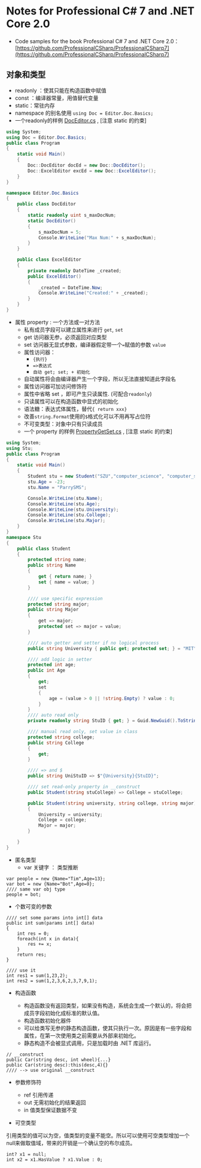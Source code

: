 # Notes for Professional C# 7 and .NET Core 2.0

- Code samples for the book Professional C# 7 and .NET Core 2.0：[https://github.com/ProfessionalCSharp/ProfessionalCSharp7](https://github.com/ProfessionalCSharp/ProfessionalCSharp7) 

## 对象和类型

- readonly ：使其只能在构造函数中赋值
- const ：编译器常量，用值替代变量
- static：常驻内存
- namespace 的别名使用   `using Doc = Editor.Doc.Basics;`
- 一个readonly的样例 [DocEditor.cs](https://github.com/ParrySMS/CSharpDemo/blob/master/DocEditor.cs) , [注意 static 的约束]

```C#
using System;
using Doc = Editor.Doc.Basics;
public class Program
{
    static void Main()
    {
        Doc::DocEditor docEd = new Doc::DocEditor();
        Doc::ExcelEditor excEd = new Doc::ExcelEditor();
    }
}

namespace Editor.Doc.Basics
{
    public class DocEditor
    {
        static readonly uint s_maxDocNum;
        static DocEditor()
        {
            s_maxDocNum = 5;
            Console.WriteLine("Max Num:" + s_maxDocNum);
        }
    }

    public class ExcelEditor
    {
        private readonly DateTime _created;
        public ExcelEditor()
        {
            _created = DateTime.Now;
            Console.WriteLine("Created:" + _created);
        }
    }
}
```

- 属性 property : 一个方法或一对方法
	- 私有成员字段可以建立属性来进行 `get`, `set`
	- get 访问器无参，必须返回对应类型
	- set 访问器无显式参数，编译器假定带一个`=`赋值的参数 `value`
	- 属性访问器： 
		- `{执行}`
		- `=>表达式`
		- `自动 get; set; + 初始化`
	- 自动属性将会由编译器产生一个字段，所以无法直接知道此字段名
	- 属性访问器可加访问修饰符
	- 属性中省略 set ，即可产生只读属性. (可配合`readonly`)
	- 只读属性可以在构造函数中显式的初始化
	- 语法糖：表达式体属性，替代`{ return xxx}`
	- 改善`string.Format`使用的`$`格式化可以不用再写占位符
	- 不可变类型：对象中只有只读成员
	- 一个 property 的样例 [PropertyGetSet.cs](https://github.com/ParrySMS/CSharpDemo/blob/master/PropertyGetSet.cs) , [注意 static 的约束]

```C#
using System;
using Stu;
public class Program
{
    static void Main()
    {
        Student stu = new Student("SZU","computer_science", "computer_science");
        stu.Age = -23;
        stu.Name = "ParrySMS";

        Console.WriteLine(stu.Name);
        Console.WriteLine(stu.Age);
        Console.WriteLine(stu.University);
        Console.WriteLine(stu.College);
        Console.WriteLine(stu.Major);
    }
}
namespace Stu
{
    public class Student
    {
        protected string name;
        public string Name
        {
            get { return name; }
            set { name = value; }
        }

        //// use specific expression 
        protected string major;
        public string Major
        {
            get => major;
            protected set => major = value;
        }

        //// auto getter and setter if no logical process
        public string University { public get; protected set; } = "MIT";

        //// add logic in setter
        protected int age;
        public int Age
        {
            get;
            set
            {
                age = (value > 0 || !string.Empty) ? value : 0;
            }
        }
        //// auto read only
        private readonly string StuID { get; } = Guid.NewGuid().ToString();

        //// manual read only, set value in class
        protected string college;
        public string College
        {
            get;
        }

        //// => and $
        public string UniStuID => $"{University}{StuID}";

        //// set read-only property in __construct
        public Student(string stuCollege) => College = stuCollege;

        public Student(string university, string college, string major)
        {
            University = university;
            College = college;
            Major = major;
        }

    }
}
```

- 匿名类型
	- var 关键字 ： 类型推断

```
var people = new {Name="Tim",Age=13};
var bot = new {Name="Bot",Age=0};
//// same var obj type
people = bot;
```

- 个数可变的参数

```
//// set some params into int[] data
public int sum(params int[] data)
{
	int res = 0;
	foreach(int x in data){
		res += x;
	}
	return res;
}

//// use it
int res1 = sum(1,23,2);
int res2 = sum(1,2,3,6,2,3,7,9,1);
```

- 构造函数
	
	- 构造函数没有返回类型，如果没有构造，系统会生成一个默认的，将会把成员字段初始化成标准的默认值。	
	- 构造函数初始化器件 
	- 可以给类写无参的静态构造函数，使其只执行一次。原因是有一些字段和属性，在第一次使用类之前需要从外部来初始化。
	- 静态构造不会被显式调用，只是加载时由 .NET 库运行。

```
// __construct
public Car(string desc, int wheel){...}
public Car(string desc):this(desc,4){} 
//// --> use original __construct
```

- 参数修饰符
	- ref 引用传递
	- out 无需初始化的结果返回
	- in 值类型保证数据不变
	
- 可空类型

引用类型的值可以为空，值类型的变量不能空。所以可以使用可空类型增加一个null来做取值域，带来的开销是一个确认空的布尔成员。

```
int? x1 = null;
int x2 = x1.HasValue ? x1.Value : 0;
```


